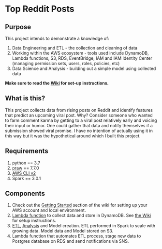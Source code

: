 # Top Reddit Posts

## Purpose

This project intends to demonstrate a knowledge of:

1. Data Engineering and ETL - the collection and cleaning of data
2. Working within the AWS ecosystem - tools used include DynamoDB, Lambda functions, S3, RDS, EventBridge, IAM and IAM Identity Center (managing permission sets, users, roles, policies, etc)
3. Data Science and Analysis - building out a simple model using collected data

**Make sure to read the [Wiki](https://github.com/kennethjmyers/Top-Reddit-Posts/wiki) for set-up instructions.**

## What is this?

This project collects data from rising posts on Reddit and identify features that predict an upcoming viral post. Why? Consider someone who wanted to farm comment karma by getting to a viral post relatively early and voicing their input or humor. One could gather that data and notify themselves if a submission showed viral promise. I have no intention of actually using it in this way but it was the hypothetical around which I built this project. 

## Requirements

1. python == 3.7
2. [praw](https://github.com/praw-dev/praw) == 7.7.0
3. [AWS CLI v2](https://docs.aws.amazon.com/cli/latest/userguide/getting-started-install.html)
4. Spark == 3.0.1

## Components

1. Check out the [Getting Started](https://github.com/kennethjmyers/Top-Reddit-Posts/wiki/Getting-Started) section of the wiki for setting up your AWS account and local environment.
2. [Lambda function](./lambdaFunctions/getRedditDataFunction/) to collect data and store in DynamoDB. See [the Wiki](https://github.com/kennethjmyers/Top-Reddit-Posts/wiki/Lambda-Function---getRedditDataFunction) for setup instructions.
3. [ETL](model/dynamoETL.py), [Analysis](./model/univariateAnalysis/univariateAnalysis.md) and Model creation. ETL performed in Spark to scale with growing data. Model data and Model stored on S3. 
4. Lambda function that automates ETL process, stage new data to Postgres database on RDS and send notifications via SNS.
